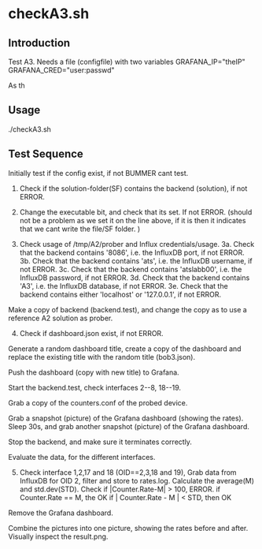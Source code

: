 checkA3.sh
==========

Introduction
------------

Test A3. Needs a file (configfile) with two variables
GRAFANA_IP="theIP"
GRAFANA_CRED="user:passwd"

As th

Usage
-----

./checkA3.sh <configfile> <solution-folder> 




Test Sequence
-------------

Initially test if the config exist, if not BUMMER cant test. 

1. Check if the solution-folder(SF) contains the backend (solution), if not 
   ERROR. 

2. Change the executable bit, and check that its set. If not ERROR. 
(should not be a problem as we set it on the line above, if it is then 
it indicates that we cant write the file/SF folder. )

3. Check usage of /tmp/A2/prober and Influx credentials/usage.
   3a. Check that the backend contains '8086', i.e. the InfluxDB port, if 
       not ERROR. 
   3b. Check that the backend contains 'ats', i.e. the InfluxDB username, 
       if not ERROR. 
   3c. Check that the backend contains 'atslabb00', i.e. the InfluxDB 
       password, if not ERROR. 
   3d. Check that the backend contains 'A3', i.e. the InfluxDB database, 
       if not ERROR. 
   3e. Check that the backend contains either 'localhost' or '127.0.0.1', 
       if not ERROR. 

Make a copy of backend (backend.test), and change the copy as to use a 
reference A2 solution as prober. 

4. Check if dashboard.json exist, if not ERROR. 

Generate a random dashboard title, create a copy of the dashboard and 
replace the existing title with the random title (bob3.json). 

Push the dashboard (copy with new title) to Grafana. 

Start the backend.test, check interfaces 2--8, 18--19. 

Grab a copy of the counters.conf of the probed device. 

Grab a snapshot (picture) of the Grafana dashboard (showing the rates). 
Sleep 30s, and grab another snapshot (picture) of the Grafana dashboard.

Stop the backend, and make sure it terminates correctly. 

Evaluate the data, for the different interfaces. 

5. Check interface  1,2,17 and 18 (OID==2,3,18 and 19), 
   Grab data from InfluxDB for OID 2, filter and store to rates.log.
   Calculate the average(M) and std.dev(STD). 
   Check if |Counter.Rate-M| > 100, ERROR. 
   	 if Counter.Rate == M, the OK
	 if | Counter.Rate - M | < STD, then OK


Remove the Grafana dashboard. 

Combine the pictures into one picture, showing the rates before and after. 
Visually inspect the result.png. 
